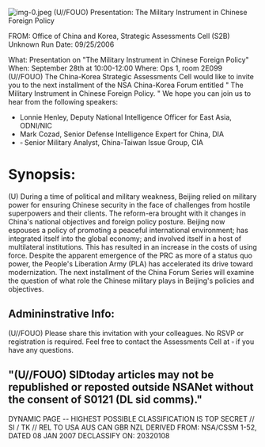 ![img-0.jpeg](img-0.jpeg)
(U//FOUO) Presentation: The Military Instrument in Chinese Foreign Policy

FROM: Office of China and Korea, Strategic Assessments Cell (S2B) Unknown
Run Date: 09/25/2006

What: Presentation on "The Military Instrument in Chinese Foreign Policy"
When: September 28th at 10:00-12:00
Where: Ops 1, room 2E099
(U//FOUO) The China-Korea Strategic Assessments Cell would like to invite you to the next installment of the NSA China-Korea Forum entitled " The Military Instrument in Chinese Foreign Policy. " We hope you can join us to hear from the following speakers:

- Lonnie Henley, Deputy National Intelligence Officer for East Asia, ODNI/NIC
- Mark Cozad, Senior Defense Intelligence Expert for China, DIA
- $\square$ Senior Military Analyst, China-Taiwan Issue Group, CIA


# Synopsis: 

(U) During a time of political and military weakness, Beijing relied on military power for ensuring Chinese security in the face of challenges from hostile superpowers and their clients. The reform-era brought with it changes in China's national objectives and foreign policy posture. Beijing now espouses a policy of promoting a peaceful international environment; has integrated itself into the global economy; and involved itself in a host of multilateral institutions. This has resulted in an increase in the costs of using force. Despite the apparent emergence of the PRC as more of a status quo power, the People's Liberation Army (PLA) has accelerated its drive toward modernization. The next installment of the China Forum Series will examine the question of what role the Chinese military plays in Beijing's policies and objectives.

## Admininstrative Info:

(U//FOUO) Please share this invitation with your colleagues. No RSVP or registration is required. Feel free to contact the Assessments Cell at $\square$ if you have any questions.

## "(U//FOUO) SIDtoday articles may not be republished or reposted outside NSANet without the consent of S0121 (DL sid comms)."

DYNAMIC PAGE -- HIGHEST POSSIBLE CLASSIFICATION IS
TOP SECRET // SI / TK // REL TO USA AUS CAN GBR NZL
DERIVED FROM: NSA/CSSM 1-52, DATED 08 JAN 2007 DECLASSIFY ON: 20320108
